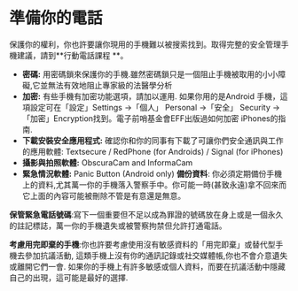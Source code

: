 [Title]: # (準備你的電話)
[Order]: # (1)

# 準備你的電話

保護你的權利，你也許要讓你現用的手機難以被搜索找到。取得完整的安全管理手機建議，請到**行動電話課程 **。
 * **密碼:** 用密碼鎖來保護你的手機.雖然密碼鎖只是一個阻止手機被取用的小小障礙,它並無法有效地阻止專家級的法醫學分析
 * **加密:** 有些手機有加密功能選項，請加以運用. 如果你用的是Android 手機，這項設定可在「設定」Settings ->「個人」 Personal ->「安全」 Security -> 「加密」Encryption找到。電子前哨基金會EFF出版過如何加密 iPhones的指南.
* **下載安裝安全應用程式:** 確認你和你的同事有下載了可讓你們安全通訊與工作的應用軟體: Textsecure / RedPhone (for Androids) / Signal (for iPhones)
* **攝影與拍照軟體:** ObscuraCam and InformaCam
* **緊急情況軟體:** Panic Button (Android only)
**備份資料**: 你必須定期備份手機上的資料,尤其萬一你的手機落入警察手中。你可能一時(甚致永遠)拿不回來而它上面的內容可能被刪除不管是有意還是無意。

**保管緊急電話號碼**:寫下一個重要但不足以成為罪證的號碼放在身上或是一個永久的註記標誌，萬一你的手機遺失或被警察拘禁但允許打通電話。

**考慮用完即棄的手機**:你也許要考慮使用沒有敏感資料的「用完即棄」或替代型手機去參加抗議活動, 這類手機上沒有你旳通訊記錄或社交媒體帳,你也不會介意遺失或離開它們一會. 如果你的手機上有許多敏感或個人資料，而要在抗議活動中隱藏自己的出現，這可能是最好的選擇.</li></ul></p>
